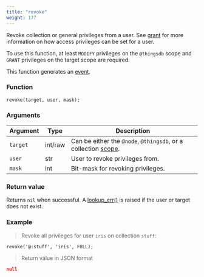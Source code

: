 ```yaml
---
title: "revoke"
weight: 177
---
```


Revoke collection or general privileges from a user. See [grant](../../thingsdb-api/grant) for more information on
how access privileges can be set for a user.

To use this function, at least `MODIFY` privileges on the `@thingsdb` scope and `GRANT` privileges on the target scope are required.

This function generates an [event](../../overview/events).

### Function

`revoke(target, user, mask);`

### Arguments

Argument | Type | Description
-------- | ---- | -----------
`target` | int/raw | Can be either the `@node`, `@thingsdb`, or a collection [scope](../../overview/scopes).
`user` | str | User to revoke privileges from.
`mask` | int | Bit-mask for revoking privileges.

### Return value

Returns `nil` when successful. A [lookup_err()](../../errors/lookup_err) is raised if the user or target
does not exist.

### Example

> Revoke all privileges for user `iris` on collection `stuff`:

```thingsdb,syntax_only,@t
revoke('@:stuff', 'iris', FULL);
```

> Return value in JSON format

```json
null
```
